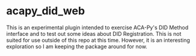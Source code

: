 # acapy_did_web

This is an experimental plugin intended to exercise ACA-Py's DID Method interface and to test out some ideas about DID Registration. This is not suited for use outside of this repo at this time. However, it is an interesting exploration so I am keeping the package around for now.

